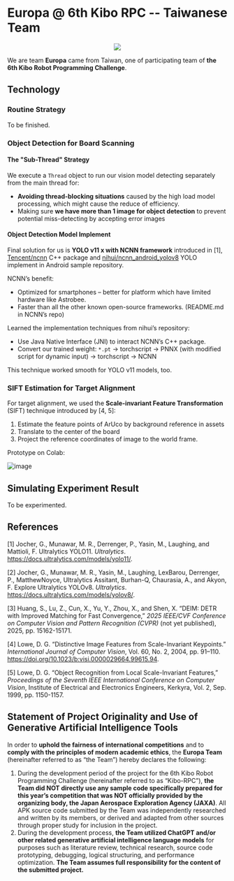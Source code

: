 # Europa @ 6th Kibo RPC -- Taiwanese Team

<p align="center">
  <img src="https://github.com/user-attachments/assets/334cba52-8169-4a40-b3b1-a81151c3edae" />
</p>

We are team **Europa** came from Taiwan, one of participating team of **the 6th Kibo Robot Programming Challenge**.

## Technology

### Routine Strategy

To be finished.

### Object Detection for Board Scanning

#### The "Sub-Thread" Strategy

We execute a `Thread` object to run our vision model detecting separately from the main thread for:

- **Avoiding thread-blocking situations** caused by the high load model processing, which might cause the reduce of efficiency.
- Making sure **we have more than 1 image for object detection** to prevent potential miss-detecting by accepting error images

#### Object Detection Model Implement

Final solution for us is **YOLO v11 x with NCNN framework** introduced in [1], [Tencent/ncnn](https://github.com/Tencent/ncnn) C++ package and [nihui/ncnn_android_yolov8](https://github.com/Tencent/ncnn) YOLO implement in Android sample repository.

NCNN’s benefit:
- Optimized for smartphones – better for platform which have limited hardware like Astrobee.
- Faster than all the other known open-source frameworks. (README.md in NCNN’s repo)

Learned the implementation techniques from nihui’s repository:

- Use Java Native Interface (JNI) to interact NCNN’s C++ package.
- Convert our trained weight: `*.pt` → torchscript → PNNX (with modified script for dynamic input) → torchscript → NCNN

This technique worked smooth for YOLO v11 models, too.

### SIFT Estimation for Target Alignment

For target alignment, we used the **Scale-invariant Feature Transformation** (SIFT) technique introduced by [4, 5]:
1. Estimate the feature points of ArUco by background reference in assets
2. Translate to the center of the board
3. Project the reference coordinates of image to the world frame.

Prototype on Colab:

![image](https://github.com/user-attachments/assets/cca3f1ec-542d-4d4b-b626-16291eda4749)

## Simulating Experiment Result

To be experimented.

## References
[1] Jocher, G., Munawar, M. R., Derrenger, P., Yasin, M., Laughing, and Mattioli, F. Ultralytics YOLO11. _Ultralytics_. https://docs.ultralytics.com/models/yolo11/.

[2] Jocher, G., Munawar, M. R., Yasin, M., Laughing, LexBarou, Derrenger, P., MatthewNoyce, Ultralytics Assitant, Burhan-Q, Chaurasia, A., and Akyon, F. Explore Ultralytics YOLOv8. _Ultralytics_. https://docs.ultralytics.com/models/yolov8/.

[3] Huang, S., Lu, Z., Cun, X., Yu, Y., Zhou, X., and Shen, X. “DEIM: DETR with Improved Matching for Fast Convergence,” _2025 IEEE/CVF Conference on Computer Vision and Pattern Recognition (CVPR)_ (not yet published), 2025, pp. 15162-15171. 

[4] Lowe, D. G. “Distinctive Image Features from Scale-Invariant Keypoints.” _International Journal of Computer Vision_, Vol. 60, No. 2, 2004, pp. 91–110. https://doi.org/10.1023/b:visi.0000029664.99615.94.

[5] Lowe, D. G. “Object Recognition from Local Scale-Invariant Features,” _Proceedings of the Seventh IEEE International Conference on Computer Vision_, Institute of Electrical and Electronics Engineers, Kerkyra, Vol. 2, Sep. 1999, pp. 1150-1157.

## Statement of Project Originality and Use of Generative Artificial Intelligence Tools

In order to **uphold the fairness of international competitions** and to **comply with the principles of modern academic ethics**, the **Europa Team** (hereinafter referred to as “the Team”) hereby declares the following:

1. During the development period of the project for the 6th Kibo Robot Programming Challenge (hereinafter referred to as “Kibo-RPC”), **the Team did NOT directly use any sample code specifically prepared for this year’s competition that was NOT officially provided by the organizing body, the Japan Aerospace Exploration Agency (JAXA)**. All APK source code submitted by the Team was independently researched and written by its members, or derived and adapted from other sources through proper study for inclusion in the project.
2. During the development process, **the Team utilized ChatGPT and/or other related generative artificial intelligence language models** for purposes such as literature review, technical research, source code prototyping, debugging, logical structuring, and performance optimization. **The Team assumes full responsibility for the content of the submitted project.**
